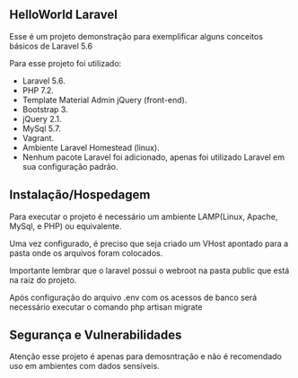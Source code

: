 ## HelloWorld Laravel

Esse é um projeto demonstração para exemplificar alguns conceitos básicos de Laravel 5.6

Para esse projeto foi utilizado:
- Laravel 5.6.
- PHP 7.2.
- Template Material Admin jQuery (front-end).
- Bootstrap 3.
- jQuery 2.1.
- MySql 5.7.
- Vagrant.
- Ambiente Laravel Homestead (linux).
- Nenhum pacote Laravel foi adicionado, apenas foi utilizado Laravel em sua configuração padrão.

## Instalação/Hospedagem

Para executar o projeto é necessário um ambiente LAMP(Linux, Apache, MySql, e PHP) ou equivalente.

Uma vez configurado, é preciso que seja criado um VHost apontado para a pasta onde os arquivos foram colocados.

Importante lembrar que o laravel possui o webroot na pasta public que está na raiz do projeto. 

Após configuração do arquivo .env com os acessos de banco será necessário executar o comando php artisan migrate

## Segurança e Vulnerabilidades

Atenção esse projeto é apenas para demosntração e não é recomendado uso em ambientes com dados sensíveis.
